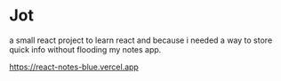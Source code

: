 # Jot
a small react project to learn react and because i needed a way to store quick info without flooding my notes app. 

https://react-notes-blue.vercel.app
